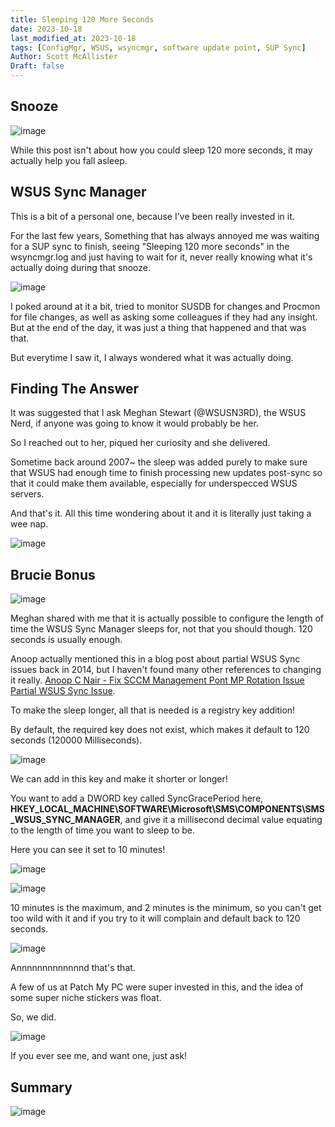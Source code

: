 ```yaml
---
title: Sleeping 120 More Seconds
date: 2023-10-18
last_modified_at: 2023-10-18
tags: [ConfigMgr, WSUS, wsyncmgr, software update point, SUP Sync]
Author: Scott McAllister
Draft: false
---
```


## Snooze

![image](https://github.com/smcallister594/scotscottmca/blob/main/assets/images/Sleeping120MoreSeconds/snooze.gif?raw=true)

While this post isn't about how you could sleep 120 more seconds, it may actually help you fall asleep. 

## WSUS Sync Manager

This is a bit of a personal one, because I've been really invested in it. 

For the last few years, Something that has always annoyed me was waiting for a SUP sync to finish, seeing "Sleeping 120 more seconds" in the wsyncmgr.log and just having to wait for it, never really knowing what it's actually doing during that snooze.

![image](https://github.com/smcallister594/scotscottmca/blob/main/assets/images/Sleeping120MoreSeconds/SyncGracePeriod_Default.png?raw=true)

I poked around at it a bit, tried to monitor SUSDB for changes and Procmon for file changes, as well as asking some colleagues if they had any insight. 
But at the end of the day, it was just a thing that happened and that was that. 

But everytime I saw it, I always wondered what it was actually doing. 

## Finding The Answer

It was suggested that I ask Meghan Stewart (@WSUSN3RD), the WSUS Nerd, if anyone was going to know it would probably be her. 

So I reached out to her, piqued her curiosity and she delivered. 

Sometime back around 2007~ the sleep was added purely to make sure that WSUS had enough time to finish processing new updates post-sync so that it could make them available, especially for underspecced WSUS servers. 

And that's it. All this time wondering about it and it is literally just taking a wee nap. 

![image](https://github.com/smcallister594/scotscottmca/blob/main/assets/images/Sleeping120MoreSeconds/nap.gif?raw=true)

## Brucie Bonus

![image](https://github.com/smcallister594/scotscottmca/blob/main/assets/images/Sleeping120MoreSeconds/surprise.gif?raw=true)

Meghan shared with me that it is actually possible to configure the length of time the WSUS Sync Manager sleeps for, not that you should though. 120 seconds is usually enough. 

Anoop actually mentioned this in a blog post about partial WSUS Sync issues back in 2014, but I haven't found many other references to changing it really. [Anoop C Nair - Fix SCCM Management Pont MP Rotation Issue Partial WSUS Sync Issue](https://www.anoopcnair.com/sccm-mp-rotation-issue-sup-rotation-fix/). 

To make the sleep longer, all that is needed is a registry key addition! 

By default, the required key does not exist, which makes it default to 120 seconds (120000 Milliseconds).

![image](https://github.com/smcallister594/scotscottmca/blob/main/assets/images/Sleeping120MoreSeconds/SyncGracePeriod_Default_Registry.png?raw=true)

We can add in this key and make it shorter or longer! 

You want to add a DWORD key called SyncGracePeriod here, **HKEY_LOCAL_MACHINE\SOFTWARE\Microsoft\SMS\COMPONENTS\SMS_WSUS_SYNC_MANAGER**, and give it a millisecond decimal value equating to the length of time you want to sleep to be. 

Here you can see it set to 10 minutes!

![image](https://github.com/smcallister594/scotscottmca/blob/main/assets/images/Sleeping120MoreSeconds/SyncGracePeriod_10_Minutes_Registry.png?raw=true)

![image](https://github.com/smcallister594/scotscottmca/blob/main/assets/images/Sleeping120MoreSeconds/SyncGracePeriod_10_Minutes_Log.png?raw=true)

10 minutes is the maximum, and 2 minutes is the minimum, so you can't get too wild with it and if you try to it will complain and default back to 120 seconds. 

![image](https://github.com/smcallister594/scotscottmca/blob/main/assets/images/Sleeping120MoreSeconds/SyncGracePeriod_Max.png?raw=true)

Annnnnnnnnnnnnd that's that. 

A few of us at Patch My PC were super invested in this, and the idea of some super niche stickers was float. 

So, we did. 

![image](https://github.com/smcallister594/scotscottmca/blob/main/assets/images/Sleeping120MoreSeconds/Sticker.png?raw=true)

If you ever see me, and want one, just ask! 

## Summary

![image](https://github.com/smcallister594/scotscottmca/blob/main/assets/images/Sleeping120MoreSeconds/sleep.gif?raw=true)
